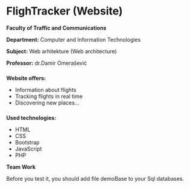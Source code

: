 # FlighTracker (Website)


**Faculty of Traffic and Communications**

**Department:** Computer and Information Technologies

**Subject:** Web arhitekture (Web architecture)

**Professor:** dr.Damir Omerašević

###
**Website offers:**

- Information about flights 
- Tracking flights in real time 
- Discovering new places...
###
**Used technologies:**

- HTML
- CSS
- Bootstrap
- JavaScript
- PHP
                 


**Team Work**

         
Before you test it, you should add file demoBase to your Sql databases.
